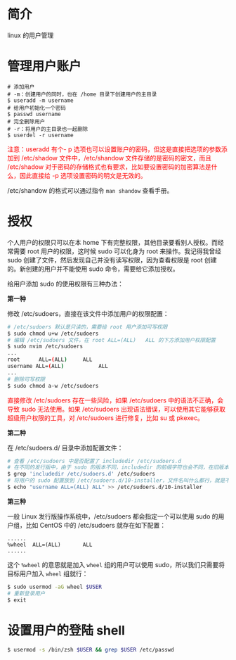 # 简介

linux 的用户管理

# 管理用户账户

```shell
# 添加用户
# -m：创建用户的同时，也在 /home 目录下创建用户的主目录
$ useradd -m username
# 给用户初始化一个密码
$ passwd username
# 完全删除用户
# -r：将用户的主目录也一起删除
$ userdel -r username
```

<font color="red">注意：useradd 有个- p 选项也可以设置账户的密码，但这是直接把选项的参数添加到 /etc/shadow 文件中，/etc/shandow 文件存储的是密码的密文，而且 /etc/shadow 对于密码的存储格式也有要求，比如要设置密码的加密算法是什么，因此直接给 -p 选项设置密码的明文是无效的。</font>

/etc/shandow 的格式可以通过指令 `man shandow` 查看手册。

# 授权

个人用户的权限只可以在本 home 下有完整权限，其他目录要看别人授权。而经常需要 root 用户的权限，这时候 sudo 可以化身为 root 来操作。我记得我曾经 sudo 创建了文件，然后发现自己并没有读写权限，因为查看权限是 root 创建的。新创建的用户并不能使用 sudo 命令，需要给它添加授权。

给用户添加 sudo 的使用权限有三种办法：

**第一种**

修改 /etc/sudoers，直接在该文件中添加用户的权限配置：

```bash
# /etc/sudoers 默认是只读的，需要给 root 用户添加可写权限
$ sudo chmod u+w /etc/sudoers
# 编辑 /etc/sudoers 文件，在 root	ALL=(ALL) 	ALL 的下方添加用户权限配置
$ sudo nvim /etc/sudoers
...
root	  ALL=(ALL) 	ALL
username ALL=(ALL)           ALL
...
# 删除可写权限
$ sudo chmod a-w /etc/sudoers
```

<font color="red">直接修改 /etc/sudoers 存在一些风险，如果 /etc/sudoers 中的语法不正确，会导致 sudo 无法使用。如果 /etc/sudoers 出现语法错误，可以使用其它能够获取超级用户权限的工具，对 /etc/sudoers 进行修复，比如 su 或 pkexec。</font>

**第二种**

在 /etc/sudoers.d/ 目录中添加配置文件：

```bash
# 查看 /etc/sudoers 中是否配置了 includedir /etc/sudoers.d
# 在不同的发行版中，由于 sudo 的版本不同，includedir 的前缀字符也会不同，在旧版本的 sudo 中是 #includedir，这个 # 不代表注释，在新版本的 sudo 是 @includedir
$ grep 'includedir /etc/sudoers.d' /etc/sudoers
# 将用户的 sudo 配置放到 /etc/sudoers.d/10-installer，文件名叫什么都行，就是不要带后缀名
$ echo "username ALL=(ALL) ALL" >> /etc/sudoers.d/10-installer
```

**第三种**

一般 Linux 发行版操作系统中，/etc/sudoers 都会指定一个可以使用 sudo 的用户组，比如 CentOS 中的 /etc/sudoers 就存在如下配置：

```
......
%wheel  ALL=(ALL)       ALL
......
```

这个 `%wheel` 的意思就是加入 `wheel` 组的用户可以使用 sudo，所以我们只需要将目标用户加入 `wheel` 组就行：

```bash
$ sudo usermod -aG wheel $USER
# 重新登录用户
$ exit
```

# 设置用户的登陆 shell

```bash
$ usermod -s /bin/zsh $USER && grep $USER /etc/passwd
```

